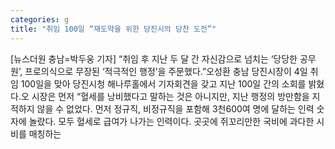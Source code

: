 ```yaml
---
categories: g
title: "취임 100일 “재도약을 위한 당진시의 당찬 도전”"
---
```

[뉴스더원 충남=박두웅 기자] “취임 후 지난 두 달 간 자신감으로 넘치는 ‘당당한 공무원’, 프로의식으로 무장된 ‘적극적인 행정’을 주문했다.”오성환 충남 당진시장이 4일 취임 100일을 맞아 당진시청 해나루홀에서 기자회견을 갖고 지난 100일 간의 소회를 밝혔다.오 시장은 먼저 “혈세를 낭비했다고 말하는 것은 아니지만, 지난 행정의 방만함을 지적하지 않을 수 없었다. 먼저 정규직, 비정규직을 포함해 3천600여 명에 달하는 인력 숫자에 놀랐다. 모두 혈세로 급여가 나가는 인력이다. 곳곳에 쥐꼬리만한 국비에 과다한 시비를 매칭하는